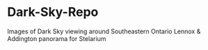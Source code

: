# Dark-Sky-Repo
Images of Dark Sky viewing around Southeastern Ontario
Lennox & Addington panorama for Stelarium
